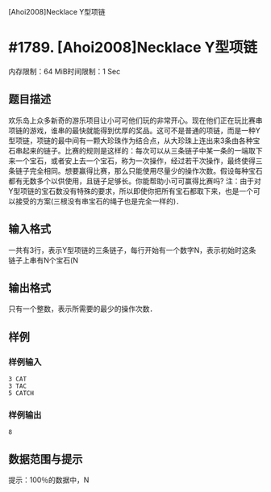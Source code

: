 [Ahoi2008]Necklace Y型项链

# #1789. [Ahoi2008]Necklace Y型项链

内存限制：64 MiB时间限制：1 Sec

## 题目描述

欢乐岛上众多新奇的游乐项目让小可可他们玩的非常开心。现在他们正在玩比赛串项链的游戏，谁串的最快就能得到优厚的奖品。这可不是普通的项链，而是一种Y型项链，项链的最中间有一颗大珍珠作为结合点，从大珍珠上连出来3条由各种宝石串起来的链子。比赛的规则是这样的：每次可以从三条链子中某一条的一端取下来一个宝石，或者安上去一个宝石，称为一次操作，经过若干次操作，最终使得三条链子完全相同。想要赢得比赛，那么只能使用尽量少的操作次数。假设每种宝石都有无数多个以供使用，且链子足够长。你能帮助小可可赢得比赛吗?
注：由于对Y型项链的宝石数没有特殊的要求，所以即使你把所有宝石都取下来，也是一个可以接受的方案(三根没有串宝石的绳子也是完全一样的)．


## 输入格式

一共有3行，表示Y型项链的三条链子，每行开始有一个数字N，表示初始时这条链子上串有N个宝石(N

## 输出格式

只有一个整数，表示所需要的最少的操作次数．

## 样例

### 样例输入

    
    3 CAT
    3 TAC
    5 CATCH
    
    

### 样例输出

    
    8
    
    
    

## 数据范围与提示

提示：100％的数据中，N
